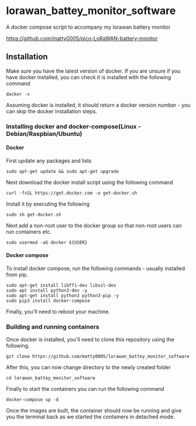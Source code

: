 # lorawan_battey_monitor_software
A docker compose script to accompany my lorawan battery monitor

https://github.com/matty0005/pico-LoRaWAN-battery-monitor

## Installation
Make sure you have the latest version of docker. If you are unsure if you have docker installed, you can check it is installed with the following command
```
docker -v
```
Assuming docker is installed, it should return a docker version number - you can skip the docker installation steps.

### Installing docker and docker-compose(Linux - Debian/Raspbian/Ubuntu)
#### Docker
First update any packages and lists
```
sudo apt-get update && sudo apt-get upgrade
```

Next download the docker install script using the following command
```
curl -fsSL https://get.docker.com -o get-docker.sh
```
Install it by executing the following
```
sudo sh get-docker.sh
```

Next add a non-root user to the docker group so that non-root users can run containers etc.
```
sudo usermod -aG docker ${USER}
```

#### Docker compose
To install docker compose, run the following commands - usually installed from pip.
```
sudo apt-get install libffi-dev libssl-dev
sudo apt install python3-dev -y
sudo apt-get install python3 python3-pip -y
sudo pip3 install docker-compose
```

Finally, you'll need to reboot your machine.

### Building and running containers
Once docker is installed, you'll need to clone this repository using the following.
```
git clone https://github.com/matty0005/lorawan_battey_monitor_software
```
After this, you can now change directory to the newly created folder 
```
cd lorawan_battey_monitor_software
```
Finally to start the containers you can run the following command
```
docker-compose up -d
```

Once the images are built, the container should now be running and give you the terminal back as we started the containers in detached mode.
